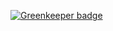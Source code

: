 
[![Greenkeeper badge](https://badges.greenkeeper.io/creatorkuang/jizhi-theme.svg)](https://greenkeeper.io/)
